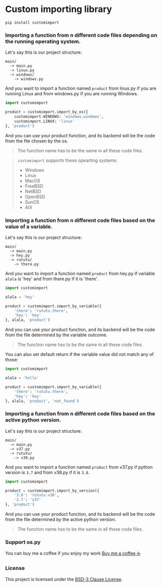 # Custom importing library

```
pip install customimport
```

### Importing a function from n different code files depending on the running operating system.
Let's say this is our project structure:
```
main/
  -> main.py
  -> linux.py
  -> windows/
    -> windows.py
```

And you want to import a function named `product` from linux.py if you are running Linux and from windows.py if you are running Windows.

```python
import customimport

product = customimport.import_by_os({
    customimport.WINDOWS: 'windows.windows',
    customimport.LINUX: 'linux'
}, 'product')
```

And you can use your product function, and its backend will be the code from the file chosen by the os.
> The function name has to be the same in all these code files.

> `customimport` supports these opearting systems:
>  - Windows
>  - Linux
>  - MacOS
>  - FreeBSD
>  - NetBSD
>  - OpenBSD
>  - SunOS
>  - AIX


### Importing a function from n different code files based on the value of a variable.
Let's say this is our project structure:
```
main/
  -> main.py
  -> hey.py
  -> rututu/
    -> there.py
```

And you want to import a function named `product` from hey.py if variable `alala` is 'hey' and from there.py if it is 'there'.

```python
import customimport

alala = 'hey'

product = customimport.import_by_variable({
    'there': 'rututu.there',
    'hey': 'hey'
}, alala, 'product')
```

And you can use your product function, and its backend will be the code from the file determined by the variable outcome.
> The function name has to be the same in all these code files.

You can also set default return if the variable value did not match any of those:
```python
import customimport

alala = 'hello'

product = customimport.import_by_variable({
    'there': 'rututu.there',
    'hey': 'hey'
}, alala, 'product', 'not_found')
```
### Importing a function from n different code files based on the active python version.
Let's say this is our project structure:
```
main/
  -> main.py
  -> v37.py
  -> rututu/
    -> v38.py
```

And you want to import a function named `product` from v37.py if python version is `3.7` and from v38.py if it is `3.8`.

```python
import customimport

product = customimport.import_by_version({
    '3.8': 'rututu.v38',
    '3.7': 'v37'
}, 'product')
```

And you can use your product function, and its backend will be the code from the file determined by the active python version.
> The function name has to be the same in all these code files.


### Support os.py
You can buy me a coffee if you enjoy my work [Buy me a coffee ☕](https://www.buymeacoffee.com/Bamboooz)


### License

This project is licensed under the [BSD-3 Clause License](https://opensource.org/license/bsd-3-clause/).